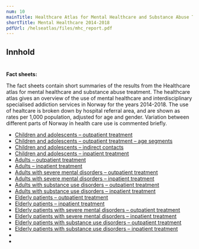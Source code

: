 ```yaml
---
num: 10
mainTitle: Healthcare Atlas for Mental Healthcare and Substance Abuse Treatment
shortTitle: Mental Healthcare 2014-2018
pdfUrl: /helseatlas/files/mhc_report.pdf
---
```


## Innhold

#

**Fact sheets:**

The fact sheets contain short summaries of the results from the Healthcare atlas for mental healthcare and substance abuse treatment.
The healthcare atlas gives an overview of the use of mental healthcare and interdisciplinary specialised addiction services in Norway for the years 2014-2018. The use of healtcare is broken down by hospital referral area, and are shown as rates per 1,000 population, adjusted for age and gender. Variation between different parts of Norway in health care use is commented briefly.

- [Children and adolescents – outpatient treatment](/helseatlas/files/mhc_factsheet_childadol_outpatient.pdf)
- [Children and adolescents – outpatient treatment – age segments](/helseatlas/files/mhc_factsheet_childadol_outpatient_agesegments.pdf)
- [Children and adolescents – indirect contacts](/helseatlas/files/mhc_factsheet_childadol_outpatient_indirect.pdf)
- [Children and adolescents – inpatient treatment](/helseatlas/files/mhc_factsheet_childadol_inpatient.pdf)
- [Adults – outpatient treatment](/helseatlas/files/mhc_factsheet_adults_outpatient.pdf)
- [Adults – inpatient treatment](/helseatlas/files/mhc_factsheet_adults_inpatient.pdf)
- [Adults with severe mental disorders – outpatient treatment](/helseatlas/files/mhc_factsheet_adults_smd_outpatient.pdf)
- [Adults with severe mental disorders – inpatient treatment](/helseatlas/files/mhc_factsheet_adults_smd_inpatient.pdf)
- [Adults with substance use disorders – outpatient treatment](/helseatlas/files/mhc_factsheet_adults_sud_outpatient.pdf)
- [Adults with substance use disorders – inpatient treatment](/helseatlas/files/mhc_factsheet_adults_sud_inpatient.pdf)
- [Elderly patients – outpatient treatment](/helseatlas/files/mhc_factsheet_elderly_outpatient.pdf)
- [Elderly patients – inpatient treatment](/helseatlas/files/mhc_factsheet_elderly_inpatient.pdf)
- [Elderly patients with severe mental disorders – outpatient treatment](/helseatlas/files/mhc_factsheet_elderly_smd_outpatient.pdf)
- [Elderly patients with severe mental disorders – inpatient treatment](/helseatlas/files/mhc_factsheet_elderly_smd_inpatient.pdf)
- [Elderly patients with substance use disorders – outpatient treatment](/helseatlas/files/mhc_factsheet_elderly_sud_outpatient.pdf)
- [Elderly patients with substance use disorders – inpatient treatment](/helseatlas/files/mhc_factsheet_elderly_sud_inpatient.pdf)
-
-
